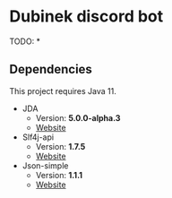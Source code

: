 # Dubinek discord bot

TODO:
*	

## Dependencies
This project requires Java 11.
* JDA
   * Version: **5.0.0-alpha.3**
   * [Website](https://github.com/DV8FromTheWorld/JDA)
* Slf4j-api
   * Version: **1.7.5**
   * [Website](http://www.slf4j.org/)
* Json-simple
   * Version: **1.1.1**
   * [Website](https://code.google.com/archive/p/json-simple/)
